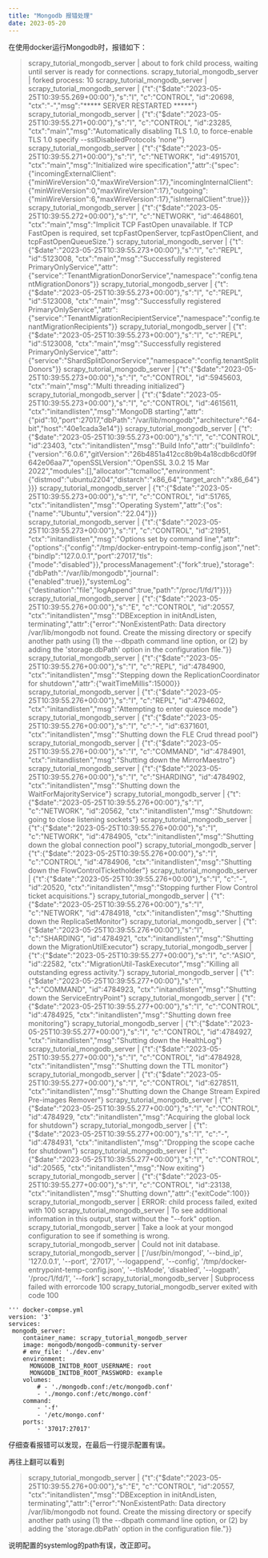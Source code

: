 ```yaml
---
title: "Mongodb 报错处理"
date: 2023-05-20
---
```




在使用docker运行Mongodb时，报错如下：

> scrapy_tutorial_mongodb_server  | about to fork child process, waiting until server is ready for connections.
> scrapy_tutorial_mongodb_server  | forked process: 10
> scrapy_tutorial_mongodb_server  | 
> scrapy_tutorial_mongodb_server  | {"t":{"$date":"2023-05-25T10:39:55.269+00:00"},"s":"I",  "c":"CONTROL",  "id":20698,   "ctx":"-","msg":"***** SERVER RESTARTED *****"}
> scrapy_tutorial_mongodb_server  | {"t":{"$date":"2023-05-25T10:39:55.271+00:00"},"s":"I",  "c":"CONTROL",  "id":23285,   "ctx":"main","msg":"Automatically disabling TLS 1.0, to force-enable TLS 1.0 specify --sslDisabledProtocols 'none'"}
> scrapy_tutorial_mongodb_server  | {"t":{"$date":"2023-05-25T10:39:55.271+00:00"},"s":"I",  "c":"NETWORK",  "id":4915701, "ctx":"main","msg":"Initialized wire specification","attr":{"spec":{"incomingExternalClient":{"minWireVersion":0,"maxWireVersion":17},"incomingInternalClient":{"minWireVersion":0,"maxWireVersion":17},"outgoing":{"minWireVersion":6,"maxWireVersion":17},"isInternalClient":true}}}
> scrapy_tutorial_mongodb_server  | {"t":{"$date":"2023-05-25T10:39:55.272+00:00"},"s":"I",  "c":"NETWORK",  "id":4648601, "ctx":"main","msg":"Implicit TCP FastOpen unavailable. If TCP FastOpen is required, set tcpFastOpenServer, tcpFastOpenClient, and tcpFastOpenQueueSize."}
> scrapy_tutorial_mongodb_server  | {"t":{"$date":"2023-05-25T10:39:55.273+00:00"},"s":"I",  "c":"REPL",     "id":5123008, "ctx":"main","msg":"Successfully registered PrimaryOnlyService","attr":{"service":"TenantMigrationDonorService","namespace":"config.tenantMigrationDonors"}}
> scrapy_tutorial_mongodb_server  | {"t":{"$date":"2023-05-25T10:39:55.273+00:00"},"s":"I",  "c":"REPL",     "id":5123008, "ctx":"main","msg":"Successfully registered PrimaryOnlyService","attr":{"service":"TenantMigrationRecipientService","namespace":"config.tenantMigrationRecipients"}}
> scrapy_tutorial_mongodb_server  | {"t":{"$date":"2023-05-25T10:39:55.273+00:00"},"s":"I",  "c":"REPL",     "id":5123008, "ctx":"main","msg":"Successfully registered PrimaryOnlyService","attr":{"service":"ShardSplitDonorService","namespace":"config.tenantSplitDonors"}}
> scrapy_tutorial_mongodb_server  | {"t":{"$date":"2023-05-25T10:39:55.273+00:00"},"s":"I",  "c":"CONTROL",  "id":5945603, "ctx":"main","msg":"Multi threading initialized"}
> scrapy_tutorial_mongodb_server  | {"t":{"$date":"2023-05-25T10:39:55.273+00:00"},"s":"I",  "c":"CONTROL",  "id":4615611, "ctx":"initandlisten","msg":"MongoDB starting","attr":{"pid":10,"port":27017,"dbPath":"/var/lib/mongodb","architecture":"64-bit","host":"40e1cada3e14"}}
> scrapy_tutorial_mongodb_server  | {"t":{"$date":"2023-05-25T10:39:55.273+00:00"},"s":"I",  "c":"CONTROL",  "id":23403,   "ctx":"initandlisten","msg":"Build Info","attr":{"buildInfo":{"version":"6.0.6","gitVersion":"26b4851a412cc8b9b4a18cdb6cd0f9f642e06aa7","openSSLVersion":"OpenSSL 3.0.2 15 Mar 2022","modules":[],"allocator":"tcmalloc","environment":{"distmod":"ubuntu2204","distarch":"x86_64","target_arch":"x86_64"}}}}
> scrapy_tutorial_mongodb_server  | {"t":{"$date":"2023-05-25T10:39:55.273+00:00"},"s":"I",  "c":"CONTROL",  "id":51765,   "ctx":"initandlisten","msg":"Operating System","attr":{"os":{"name":"Ubuntu","version":"22.04"}}}
> scrapy_tutorial_mongodb_server  | {"t":{"$date":"2023-05-25T10:39:55.273+00:00"},"s":"I",  "c":"CONTROL",  "id":21951,   "ctx":"initandlisten","msg":"Options set by command line","attr":{"options":{"config":"/tmp/docker-entrypoint-temp-config.json","net":{"bindIp":"127.0.0.1","port":27017,"tls":{"mode":"disabled"}},"processManagement":{"fork":true},"storage":{"dbPath":"/var/lib/mongodb","journal":{"enabled":true}},"systemLog":{"destination":"file","logAppend":true,"path":"/proc/1/fd/1"}}}}
> scrapy_tutorial_mongodb_server  | {"t":{"$date":"2023-05-25T10:39:55.276+00:00"},"s":"E",  "c":"CONTROL",  "id":20557,   "ctx":"initandlisten","msg":"DBException in initAndListen, terminating","attr":{"error":"NonExistentPath: Data directory /var/lib/mongodb not found. Create the missing directory or specify another path using (1) the --dbpath command line option, or (2) by adding the 'storage.dbPath' option in the configuration file."}}
> scrapy_tutorial_mongodb_server  | {"t":{"$date":"2023-05-25T10:39:55.276+00:00"},"s":"I",  "c":"REPL",     "id":4784900, "ctx":"initandlisten","msg":"Stepping down the ReplicationCoordinator for shutdown","attr":{"waitTimeMillis":15000}}
> scrapy_tutorial_mongodb_server  | {"t":{"$date":"2023-05-25T10:39:55.276+00:00"},"s":"I",  "c":"REPL",     "id":4794602, "ctx":"initandlisten","msg":"Attempting to enter quiesce mode"}
> scrapy_tutorial_mongodb_server  | {"t":{"$date":"2023-05-25T10:39:55.276+00:00"},"s":"I",  "c":"-",        "id":6371601, "ctx":"initandlisten","msg":"Shutting down the FLE Crud thread pool"}
> scrapy_tutorial_mongodb_server  | {"t":{"$date":"2023-05-25T10:39:55.276+00:00"},"s":"I",  "c":"COMMAND",  "id":4784901, "ctx":"initandlisten","msg":"Shutting down the MirrorMaestro"}
> scrapy_tutorial_mongodb_server  | {"t":{"$date":"2023-05-25T10:39:55.276+00:00"},"s":"I",  "c":"SHARDING", "id":4784902, "ctx":"initandlisten","msg":"Shutting down the WaitForMajorityService"}
> scrapy_tutorial_mongodb_server  | {"t":{"$date":"2023-05-25T10:39:55.276+00:00"},"s":"I",  "c":"NETWORK",  "id":20562,   "ctx":"initandlisten","msg":"Shutdown: going to close listening sockets"}
> scrapy_tutorial_mongodb_server  | {"t":{"$date":"2023-05-25T10:39:55.276+00:00"},"s":"I",  "c":"NETWORK",  "id":4784905, "ctx":"initandlisten","msg":"Shutting down the global connection pool"}
> scrapy_tutorial_mongodb_server  | {"t":{"$date":"2023-05-25T10:39:55.276+00:00"},"s":"I",  "c":"CONTROL",  "id":4784906, "ctx":"initandlisten","msg":"Shutting down the FlowControlTicketholder"}
> scrapy_tutorial_mongodb_server  | {"t":{"$date":"2023-05-25T10:39:55.276+00:00"},"s":"I",  "c":"-",        "id":20520,   "ctx":"initandlisten","msg":"Stopping further Flow Control ticket acquisitions."}
> scrapy_tutorial_mongodb_server  | {"t":{"$date":"2023-05-25T10:39:55.276+00:00"},"s":"I",  "c":"NETWORK",  "id":4784918, "ctx":"initandlisten","msg":"Shutting down the ReplicaSetMonitor"}
> scrapy_tutorial_mongodb_server  | {"t":{"$date":"2023-05-25T10:39:55.276+00:00"},"s":"I",  "c":"SHARDING", "id":4784921, "ctx":"initandlisten","msg":"Shutting down the MigrationUtilExecutor"}
> scrapy_tutorial_mongodb_server  | {"t":{"$date":"2023-05-25T10:39:55.277+00:00"},"s":"I",  "c":"ASIO",     "id":22582,   "ctx":"MigrationUtil-TaskExecutor","msg":"Killing all outstanding egress activity."}
> scrapy_tutorial_mongodb_server  | {"t":{"$date":"2023-05-25T10:39:55.277+00:00"},"s":"I",  "c":"COMMAND",  "id":4784923, "ctx":"initandlisten","msg":"Shutting down the ServiceEntryPoint"}
> scrapy_tutorial_mongodb_server  | {"t":{"$date":"2023-05-25T10:39:55.277+00:00"},"s":"I",  "c":"CONTROL",  "id":4784925, "ctx":"initandlisten","msg":"Shutting down free monitoring"}
> scrapy_tutorial_mongodb_server  | {"t":{"$date":"2023-05-25T10:39:55.277+00:00"},"s":"I",  "c":"CONTROL",  "id":4784927, "ctx":"initandlisten","msg":"Shutting down the HealthLog"}
> scrapy_tutorial_mongodb_server  | {"t":{"$date":"2023-05-25T10:39:55.277+00:00"},"s":"I",  "c":"CONTROL",  "id":4784928, "ctx":"initandlisten","msg":"Shutting down the TTL monitor"}
> scrapy_tutorial_mongodb_server  | {"t":{"$date":"2023-05-25T10:39:55.277+00:00"},"s":"I",  "c":"CONTROL",  "id":6278511, "ctx":"initandlisten","msg":"Shutting down the Change Stream Expired Pre-images Remover"}
> scrapy_tutorial_mongodb_server  | {"t":{"$date":"2023-05-25T10:39:55.277+00:00"},"s":"I",  "c":"CONTROL",  "id":4784929, "ctx":"initandlisten","msg":"Acquiring the global lock for shutdown"}
> scrapy_tutorial_mongodb_server  | {"t":{"$date":"2023-05-25T10:39:55.277+00:00"},"s":"I",  "c":"-",        "id":4784931, "ctx":"initandlisten","msg":"Dropping the scope cache for shutdown"}
> scrapy_tutorial_mongodb_server  | {"t":{"$date":"2023-05-25T10:39:55.277+00:00"},"s":"I",  "c":"CONTROL",  "id":20565,   "ctx":"initandlisten","msg":"Now exiting"}
> scrapy_tutorial_mongodb_server  | {"t":{"$date":"2023-05-25T10:39:55.277+00:00"},"s":"I",  "c":"CONTROL",  "id":23138,   "ctx":"initandlisten","msg":"Shutting down","attr":{"exitCode":100}}
> scrapy_tutorial_mongodb_server  | ERROR: child process failed, exited with 100
> scrapy_tutorial_mongodb_server  | To see additional information in this output, start without the "--fork" option.
> scrapy_tutorial_mongodb_server  | Take a look at your mongod configuration to see if something is wrong.
> scrapy_tutorial_mongodb_server  | Could not init database.
> scrapy_tutorial_mongodb_server  | ['/usr/bin/mongod', '--bind_ip', '127.0.0.1', '--port', '27017', '--logappend', '--config', '/tmp/docker-entrypoint-temp-config.json', '--tlsMode', 'disabled', '--logpath', '/proc/1/fd/1', '--fork']
> scrapy_tutorial_mongodb_server  | Subprocess failed with errorcode 100
> scrapy_tutorial_mongodb_server exited with code 100

```
''' docker-compse.yml
version: '3'
services:
 mongodb_server:
    container_name: scrapy_tutorial_mongodb_server
    image: mongodb/mongodb-community-server
    # env_file: './dev.env'
    environment:
      MONGODB_INITDB_ROOT_USERNAME: root
      MONGODB_INITDB_ROOT_PASSWORD: example
    volumes:
        # - './mongodb.conf:/etc/mongodb.conf'
        - './mongo.conf:/etc/mongo.conf'
    command:
        - '-f'
        - '/etc/mongo.conf'
    ports:
        - '37017:27017'
```

仔细查看报错可以发现，在最后一行提示配置有误。

再往上翻可以看到

> scrapy_tutorial_mongodb_server  | {"t":{"$date":"2023-05-25T10:39:55.276+00:00"},"s":"E",  "c":"CONTROL",  "id":20557,   "ctx":"initandlisten","msg":"DBException in initAndListen, terminating","attr":{"error":"NonExistentPath: Data directory /var/lib/mongodb not found. Create the missing directory or specify another path using (1) the --dbpath command line option, or (2) by adding the 'storage.dbPath' option in the configuration file."}}

说明配置的systemlog的path有误，改正即可。


